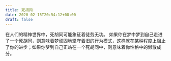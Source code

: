 ```yaml
---
title: 死胡同
date: 2020-02-15T20:54:12+08:00
draft: false
---
```


在人们的精神世界中，死胡同可能象征着徒劳无功。
如果你在梦中梦到自己走进了一个死胡同，则意味着梦顽固地坚守着旧的行为模式，这样就在某种程度上阻止了你的进步；如果你梦到自己正站在一个死胡同中，则意味着你性格中的懒散成分。
